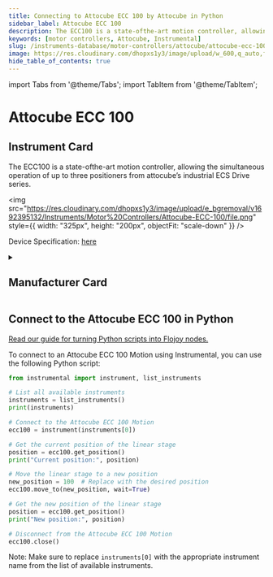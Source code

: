 ```yaml
---
title: Connecting to Attocube ECC 100 by Attocube in Python
sidebar_label: Attocube ECC 100
description: The ECC100 is a state-ofthe-art motion controller, allowing the simultaneous operation of up to three positioners from attocube’s industrial ECS Drive series.
keywords: [motor controllers, Attocube, Instrumental]
slug: /instruments-database/motor-controllers/attocube/attocube-ecc-100
image: https://res.cloudinary.com/dhopxs1y3/image/upload/w_600,q_auto,f_auto/e_bgremoval/v1692395132/Instruments/Motor%20Controllers/Attocube-ECC-100/file.jpg
hide_table_of_contents: true
---
```


import Tabs from '@theme/Tabs';
import TabItem from '@theme/TabItem';

# Attocube ECC 100

## Instrument Card

<div className="flex">

<div>

The ECC100 is a state-ofthe-art motion controller, allowing the simultaneous operation of up to three positioners from attocube’s industrial ECS Drive series.

</div>

<img src="https://res.cloudinary.com/dhopxs1y3/image/upload/e_bgremoval/v1692395132/Instruments/Motor%20Controllers/Attocube-ECC-100/file.png" style={{ width: "325px", height: "200px", objectFit: "scale-down" }} />

</div>

<div className="flex text-center">

<p>Device Specification: <a target="\_blank" href="https://www.attocube.com/application/files/6416/3697/3543/Specifications_ECC100.pdf">here</a></p>

</div>

<details style={{ marginTop: "15px"}}>
<summary><h2>Manufacturer Card</h2></summary>

<img src="https://res.cloudinary.com/dhopxs1y3/image/upload/v1692806147/Instruments/Vendor%20Logos/Attocube.png" style={{ width: "100%", height: "170px",objectFit: "scale-down" }} />

**Attocube** is a leading pioneer for nanotechnology solutions in precision motion and nanopositioning applications, cryogenic microscopy,.

<ul>
  <li>Headquarters: Germany</li>
  <li>Yearly Revenue (millions, USD): 14.0</li>
  <li>Vendor Website: <a href="https://www.attocube.com/en">here</a></li>
</ul>
</details>

## Connect to the Attocube ECC 100 in Python

[Read our guide for turning Python scripts into Flojoy nodes.](https://docs.flojoy.ai/custom-nodes/creating-custom-node/)
<Tabs>
<TabItem value="Instrumental" label="Instrumental">

To connect to an Attocube ECC 100 Motion using Instrumental, you can use the following Python script:

```python
from instrumental import instrument, list_instruments

# List all available instruments
instruments = list_instruments()
print(instruments)

# Connect to the Attocube ECC 100 Motion
ecc100 = instrument(instruments[0])

# Get the current position of the linear stage
position = ecc100.get_position()
print("Current position:", position)

# Move the linear stage to a new position
new_position = 100  # Replace with the desired position
ecc100.move_to(new_position, wait=True)

# Get the new position of the linear stage
position = ecc100.get_position()
print("New position:", position)

# Disconnect from the Attocube ECC 100 Motion
ecc100.close()
```

Note: Make sure to replace `instruments[0]` with the appropriate instrument name from the list of available instruments.

</TabItem>
</Tabs>